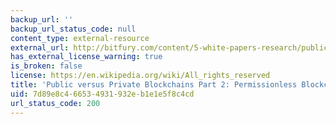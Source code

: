 ```yaml
---
backup_url: ''
backup_url_status_code: null
content_type: external-resource
external_url: http://bitfury.com/content/5-white-papers-research/public-vs-private-pt2-1.pdf
has_external_license_warning: true
is_broken: false
license: https://en.wikipedia.org/wiki/All_rights_reserved
title: 'Public versus Private Blockchains Part 2: Permissionless Blockchains (PDF)'
uid: 7d89e8c4-6653-4931-932e-b1e1e5f8c4cd
url_status_code: 200
---
```

